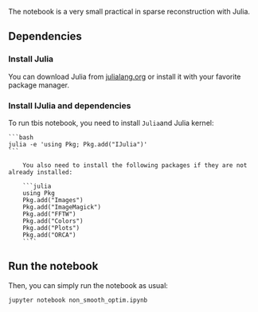 

The notebook is a very small practical in sparse reconstruction with Julia.

## Dependencies

### Install Julia

You can download Julia from [julialang.org](julialang.org) or install it with your favorite package manager.

### Install IJulia and dependencies

To run tbis notebook, you need to install `Julia`and Julia kernel:
    
    ```bash
    julia -e 'using Pkg; Pkg.add("IJulia")'
    ```
        
        You also need to install the following packages if they are not already installed:
        
        ```julia
        using Pkg
        Pkg.add("Images")
        Pkg.add("ImageMagick")
        Pkg.add("FFTW")
        Pkg.add("Colors")
        Pkg.add("Plots")
        Pkg.add("ORCA")
        ````

## Run the notebook

Then, you can simply run the notebook as usual:

```bash
jupyter notebook non_smooth_optim.ipynb
```
